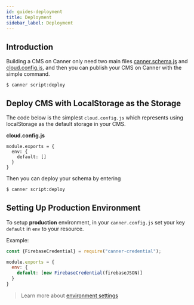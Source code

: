 ```yaml
---
id: guides-deployment
title: Deployment
sidebar_label: Deployment
---
```


## Introduction

Building a CMS on Canner only need two main files [canner.schema.js](guides-setup#initial-your-schema) and [cloud.config.js](cli-cloud-config-js), and then you can publish your CMS on Canner with the simple command.

```
$ canner script:deploy
```

## Deploy CMS with LocalStorage as the Storage

The code below is the simplest `cloud.config.js` which represents using localStorage as the default storage in your CMS. 

**cloud.config.js**
```
module.exports = {
  env: {
    default: []
  }
}
```

Then you can deploy your schema by entering

```sh
$ canner script:deploy
```

## Setting Up Production Environment

To setup **production** environment, in your `canner.config.js` set your key `default` in `env` to your resource.

Example:

```js
const {FirebaseCredential} = require("canner-credential");

module.exports = {
  env: {
    default: [new FirebaseCredential(firebaseJSON)]
  }
}
```

> Learn more about [environment settings](cli-canner-cloud-js#environment-env)
